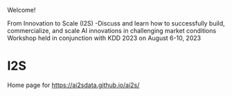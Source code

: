 Welcome! 

From Innovation to Scale (I2S) 
-Discuss and learn how to successfully build, commercialize, and scale AI innovations in challenging market conditions
Workshop held in conjunction with KDD 2023 on August 6-10, 2023

# I2S
Home page for  https://ai2sdata.github.io/ai2s/




